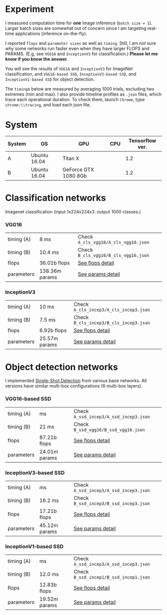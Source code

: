 # Experiment

I measured computation time for **one** image inference (`batch size = 1`). Larger batch sizes are somewhat out of concern since I am targeting real-time applications (inference on-the-fly).

I reported `flops` and `parameter sizes` as well as `timing`. Still, I am not sure why some networks run faster even when they have larger FLOPS and PARAMS. (E.g, see `VGG16` and `InceptionV3` for classification.) **Please let me know if you know the answer**.

You will see the results of `VGG16` and `InceptionV3` for ImageNet classification, and `VGG16-based SSD`, `InceptionV3-based SSD`, and `InceptionV1-based SSD` for object detection.

The `timing`s below are measured by averaging 1000 trials, excluding two extremes (min and max). I also provide timeline profiles as `.json` files, which trace each operational duration. To check them, launch `Chrome`, type `chrome:\\tracing`, and load each json file.


# System

| System | OS | GPU | CPU | Tensorflow ver. |
| ------------- | ------- | ------ | ----- | ---- |
| A | Ubuntu 16.04 | Titan X | | 1.2 |
| B | Ubuntu 16.04 | GeForce GTX 1080 8Gb | | 1.2 |

# Classification networks 

Imagenet classification (input 1x224x224x3. output 1000 classes.)

### VGG16

| | | |
| ------------- |-------------| -----|
| timing (A) | 8 ms | Check `A_cls_vgg16/A_cls_vgg16.json` |
| timing (B) | 10.4 ms | Check `B_cls_vgg16/B_cls_vgg16.json` |
| flops | 36.01b flops | [See flops detail](vgg16_flops_detail.md) |
| parameters | 138.36m params |   [See params detail](vgg16_params_detail.md) |


### InceptionV3

| | | |
| ------------- |-------------| -----|
| timing (A) | 10 ms | Check `A_cls_incep3/A_cls_incep3.json` |
| timing (B) | 7.5 ms | Check `B_cls_incep3/B_cls_incep3.json` |
| flops | 6.92b flops | [See flops detail](incep3_flops_detail.md) |
| parameters | 25.57m params |   [See params detail](incep3_params_detail.md) |


# Object detection networks 

I implemented [Single-Shot Detection](https://arxiv.org/abs/1512.02325) from various base networks. All versions have similar multi-box configurations (6 multi-box layers).

### VGG16-based SSD

| | | |
| ------------- |-------------| -----|
| timing (A) | ms | Check `A_ssd_incep3/A_ssd_incep3.json` |
| timing (B) | 21 ms | Check `B_ssd_vgg16/B_ssd_vgg16.json` |
| flops | 87.21b flops | [See flops detail](ssd_vgg16_flops_detail.md) |
| parameters | 24.01m params | [See params detail](ssd_vgg16_params_detail.md) |

### InceptionV3-based SSD

| | | |
| ------------- |-------------| -----|
| timing (A) |  ms | Check `A_ssd_incep3/A_ssd_incep3.json` |
| timing (B) | 16.2 ms | Check `B_ssd_incep3/B_ssd_incep3.json` |
| flops | 17.21b flops | [See flops detail](ssd_incep3_flops_detail.md) |
| parameters | 45.12m params |   [See params detail](ssd_incep3_params_detail.md) |

### InceptionV1-based SSD

| | | |
| ------------- |-------------| -----|
| timing (A) |  ms | Check `A_ssd_incep3/A_ssd_incep3.json` |
| timing (B) | 12.0 ms | Check `B_ssd_incep1/B_ssd_incep1.json` |
| flops | 12.83b flops | [See flops detail](ssd_incep1_flops_detail.md) |
| parameters | 19.52m params |   [See params detail](ssd_incep1_params_detail.md) |

